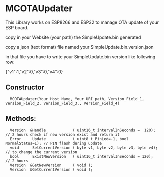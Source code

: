 # MCOTAUpdater
This Library works on ESP8266 and ESP32 to manage OTA update of your ESP board.

copy in your Website (your path) the SimpleUpdate.bin generated

copy a json (text format) file named your SimpleUpdate.bin.version.json

in that file you have to write your SimpleUpdate.bin version like following row:

{"v1":1,"v2":0,"v3":0,"v4":0}

## Constructor
```
  MCOTAUpdater(Your_Host_Name, Your_URI_path, Version_Field_1, Version_Field_2, Version_Field_3,, Version_Field_4)
```

## Methods:
```
  Version  &Handle            ( uint16_t intervalInSeconds =  120);      // 2 hours check if new version exist and return it
  Error     Update            ( uint8_t PinLed=-1, bool NormalStatus=1); // PIN flash during update
  void      SetCurrentVersion ( byte v1, byte v2, byte v3, byte v4);     // to change the current version
  bool      ExistNewVersion   ( uint16_t intervalInSeconds = 120);       // 2 hours
  Version  &GetNewVersion     ( void );
  Version  &GetCurrentVersion ( void );
```
  
  
